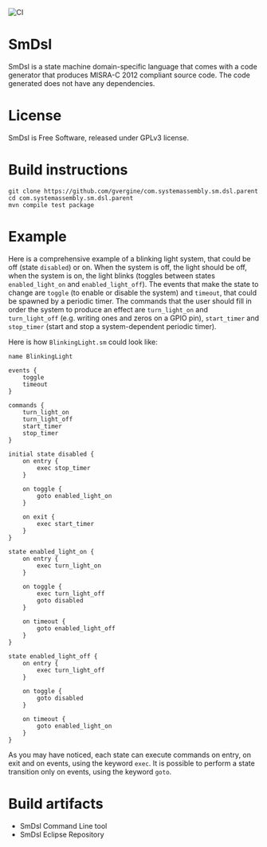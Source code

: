 ![CI](https://github.com/gvergine/com.systemassembly.sm.dsl.parent/workflows/CI/badge.svg)

# SmDsl
SmDsl is a state machine domain-specific language that comes with a code generator that produces MISRA-C 2012 compliant source code. The code generated does not have any dependencies.

# License
SmDsl is Free Software, released under GPLv3 license.

# Build instructions
```
git clone https://github.com/gvergine/com.systemassembly.sm.dsl.parent
cd com.systemassembly.sm.dsl.parent
mvn compile test package
```
# Example

Here is a comprehensive example of a blinking light system, that could be off (state `disabled`) or on. When the system is off, the light should be off, when the system is on, the light blinks (toggles between states `enabled_light_on` and `enabled_light_off`).
The events that make the state to change are `toggle` (to enable or disable the system) and `timeout`, that could be spawned by a periodic timer.
The commands that the user should fill in order the system to produce an effect are `turn_light_on` and `turn_light_off` (e.g. writing ones and zeros on a GPIO pin), `start_timer` and `stop_timer` (start and stop a system-dependent periodic timer).

Here is how `BlinkingLight.sm` could look like:

```
name BlinkingLight

events {
    toggle
    timeout
}

commands {
    turn_light_on
    turn_light_off
    start_timer
    stop_timer
}

initial state disabled {
    on entry {
        exec stop_timer
    }

    on toggle {
        goto enabled_light_on
    }

    on exit {
        exec start_timer
    }
}

state enabled_light_on {
    on entry {
        exec turn_light_on
    }

    on toggle {
        exec turn_light_off
        goto disabled
    }

    on timeout {
        goto enabled_light_off
    }
}

state enabled_light_off {
    on entry {
        exec turn_light_off
    }

    on toggle {
        goto disabled
    }

    on timeout {
        goto enabled_light_on
    }
}
```

As you may have noticed, each state can execute commands on entry, on exit and on events, using the keyword `exec`. It is possible to perform a state transition only on events, using the keyword `goto`.

# Build artifacts
* SmDsl Command Line tool
* SmDsl Eclipse Repository

